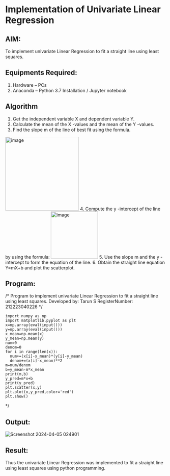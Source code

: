# Implementation of Univariate Linear Regression
## AIM:
To implement univariate Linear Regression to fit a straight line using least squares.

## Equipments Required:
1. Hardware – PCs
2. Anaconda – Python 3.7 Installation / Jupyter notebook
   
## Algorithm
1. Get the independent variable X and dependent variable Y.
2. Calculate the mean of the X -values and the mean of the Y -values.
3. Find the slope m of the line of best fit using the formula. 
<img width="231" alt="image" src="https://user-images.githubusercontent.com/93026020/192078527-b3b5ee3e-992f-46c4-865b-3b7ce4ac54ad.png">
4. Compute the y -intercept of the line by using the formula:
<img width="148" alt="image" src="https://user-images.githubusercontent.com/93026020/192078545-79d70b90-7e9d-4b85-9f8b-9d7548a4c5a4.png">
5. Use the slope m and the y -intercept to form the equation of the line.
6. Obtain the straight line equation Y=mX+b and plot the scatterplot.



















   
## Program:

/*
Program to implement univariate Linear Regression to fit a straight line using least squares.
Developed by: Tarun S
RegisterNumber:  212223040226
*/

```
import numpy as np   
import matplotlib.pyplot as plt     
x=np.array(eval(input()))    
y=np.array(eval(input()))   
x_mean=np.mean(x)    
y_mean=np.mean(y)     
num=0    
denom=0        
for i in range(len(x)):    
  num+=(x[i]-x_mean)*(y[i]-y_mean)   
  denom+=(x[i]-x_mean)**2   
m=num/denom      
b=y_mean-m*x_mean     
print(m,b)     
y_pred=m*x+b    
print(y_pred)      
plt.scatter(x,y)       
plt.plot(x,y_pred,color='red')     
plt.show()  
```
*/      



















## Output:
![Screenshot 2024-04-05 024901](https://github.com/Tarun-2006/Find-the-best-fit-line-using-Least-Squares-Method/assets/145584190/5e8ddf0a-cacd-437c-b4ba-48321923899b)

## Result:
Thus the univariate Linear Regression was implemented to fit a straight line using least squares using python programming.

